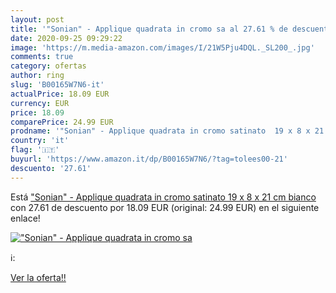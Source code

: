 ```yaml
---
layout: post
title: '"Sonian" - Applique quadrata in cromo sa al 27.61 % de descuento'
date: 2020-09-25 09:29:22
image: 'https://m.media-amazon.com/images/I/21W5Pju4DQL._SL200_.jpg'
comments: true
category: ofertas
author: ring
slug: 'B00165W7N6-it'
actualPrice: 18.09 EUR
currency: EUR
price: 18.09
comparePrice: 24.99 EUR
prodname: '"Sonian" - Applique quadrata in cromo satinato  19 x 8 x 21 cm bianco'
country: 'it'
flag: '🇮🇹'
buyurl: 'https://www.amazon.it/dp/B00165W7N6/?tag=tolees00-21'
descuento: '27.61'
---
```


Está ["Sonian" - Applique quadrata in cromo satinato  19 x 8 x 21 cm bianco](https://www.amazon.it/dp/B00165W7N6/?tag=tolees00-21) con 27.61 de descuento por 18.09 EUR (original: 24.99 EUR) en el siguiente enlace!

[!["Sonian" - Applique quadrata in cromo sa](https://m.media-amazon.com/images/I/21W5Pju4DQL._SL200_.jpg)](https://www.amazon.it/dp/B00165W7N6/?tag=tolees00-21)

ℹ️:


[Ver la oferta!!](https://www.amazon.it/dp/B00165W7N6/?tag=tolees00-21)
